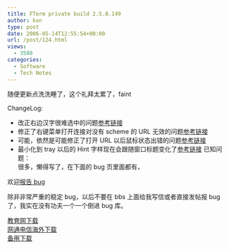 ```yaml
---
title: FTerm private build 2.5.0.149
author: kxn
type: post
date: 2006-05-14T12:55:54+00:00
url: /post/124.html
views:
  - 3588
categories:
  - Software
  - Tech Notes
---
```


随便更新点洗洗睡了，这个礼拜太累了，faint

ChangeLog:

- 改正右边汉字很难选中的问题[参考链接][1]
- 修正了右键菜单打开连接对没有 scheme 的 URL 无效的问题[参考链接][2]
- 可能，依然是可能修正了打开 URL 以后鼠标状态出错的问题[参考链接][3]
- 最小化到 tray 以后的 Hint 字样现在会跟随窗口标题变化了[参考链接][4]
  已知问题：  
  很多，懒得写了，在下面的 bug 页里面都有，

欢迎[报告 bug][5]

除非非常严重的稳定 bug，以后不要在 bbs 上面给我写信或者直接发帖报 bug 了，我实在没有功夫一个一个倒进 bug 库。

[教育网下载][6]  
[网通电信海外下载][7]  
[备用下载][8]

[1]: http://kangkang.org/fterm/bugs/view.php?id=81
[2]: http://kangkang.org/fterm/bugs/view.php?id=88
[3]: http://kangkang.org/fterm/bugs/view.php?id=84
[4]: http://kangkang.org/fterm/bugs/view.php?id=89
[5]: http://kangkang.org/wordpress/index.php/report-fterm-bugs/
[6]: http://comman.org/fterm/files/fterm-current.rar
[7]: http://cache.kangkang.org/fterm/files/fterm-current.rar
[8]: http://kangkang.org/fterm/files/fterm-current.rar

